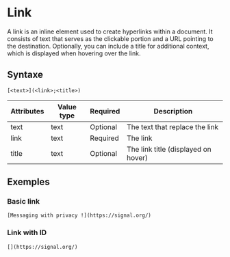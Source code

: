 # Link

A link is an inline element used to create hyperlinks within a document. It consists of text that serves as the clickable portion and a URL pointing to the destination. Optionally, you can include a title for additional context, which is displayed when hovering over the link.

## Syntaxe

```syntaxe
[<text>](<link>;<title>)
```

| Attributes | Value type | Required | Description                         |
| ---------- | ---------- | -------- | ----------------------------------- |
| text       | text       | Optional | The text that replace the link      |
| link       | text       | Required | The link                            |
| title      | text       | Optional | The link title (displayed on hover) |

## Exemples

### Basic link

```
[Messaging with privacy !](https://signal.org/)
```

### Link with ID

```
[](https://signal.org/)
```
